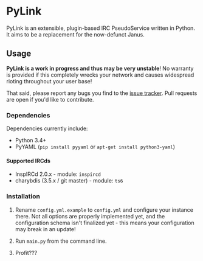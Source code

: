 # PyLink

PyLink is an extensible, plugin-based IRC PseudoService written in Python. It aims to be a replacement for the now-defunct Janus.

## Usage

**PyLink is a work in progress and thus may be very unstable**! No warranty is provided if this completely wrecks your network and causes widespread rioting throughout your user base!

That said, please report any bugs you find to the [issue tracker](https://github.com/GLolol/PyLink/issues). Pull requests are open if you'd like to contribute.

### Dependencies

Dependencies currently include:

* Python 3.4+
* PyYAML (`pip install pyyaml` or `apt-get install python3-yaml`)

#### Supported IRCds

* InspIRCd 2.0.x - module: `inspircd`
* charybdis (3.5.x / git master) - module: `ts6`

### Installation

1) Rename `config.yml.example` to `config.yml` and configure your instance there. Not all options are properly implemented yet, and the configuration schema isn't finalized yet - this means your configuration may break in an update!

2) Run `main.py` from the command line.

3) Profit???
